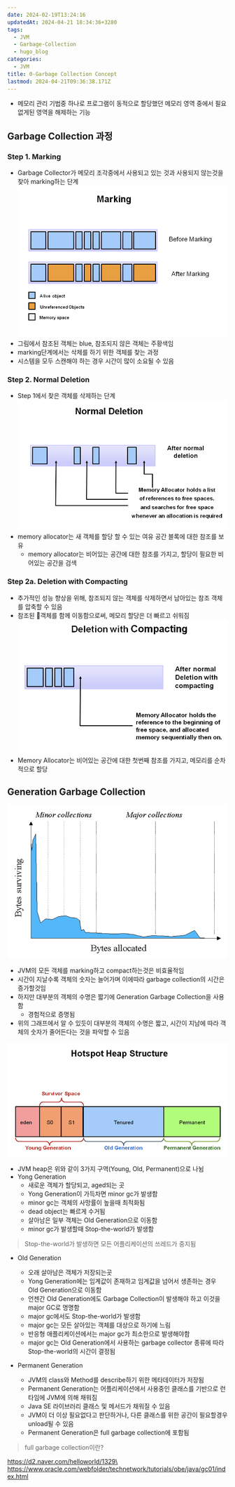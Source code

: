 ```yaml
---
date: 2024-02-19T13:24:16
updatedAt: 2024-04-21 18:34:36+3280
tags:
  - JVM
  - Garbage-Collection
  - hugo_blog
categories:
  - JVM
title: 0-Garbage Collection Concept
lastmod: 2024-04-21T09:36:38.171Z
---
```

* 메모리 관리 기법중 하나로 프로그램이 동적으로 할당했던 메모리 영역 중에서 필요없게된 영역을 해제하는 기능

## Garbage Collection 과정

### Step 1. Marking

* Garbage Collector가 메모리 조각중에서 사용되고 있는 것과 사용되지 않는것을 찾아 marking하는 단계\
  ![center|400](/image/real-resource-image/Pasted%20image%2020240222132054.png)
* 그림에서 참조된 객체는 blue, 참조되지 않은 객체는 주황색임
* marking단계에서는 삭제를 하기 위한 객체를 찾는 과정
* 시스템을 모두 스캔해야 하는 경우 시간이 많이 소요될 수 있음

### Step 2. Normal Deletion

* Step 1에서 찾은 객체를 삭제하는 단계\
  ![center|400](/image/real-resource-image/Pasted%20image%2020240222132435.png)
* memory allocator는 새 객체를 할당 할 수 있는 여유 공간 블록에 대한 참조를 보유
  * memory allocator는 비어있는 공간에 대한 참조를 가지고, 할당이 필요한 비어있는 공간을 검색

### Step 2a. Deletion with Compacting

* 추가적인 성능 향상을 위해, 참조되지 않는 객체를 삭제하면서 남아있는 참조 객체를 압축할 수 있음
* 참조된 객체를 함께 이동함으로써, 메모리 할당은 더 빠르고 쉬워짐\
  ![center|400](/image/real-resource-image/Pasted%20image%2020240222133340.png)
* Memory Allocator는 비어있는 공간에 대한 첫번째 참조를 가지고, 메모리를 순차적으로 할당

## Generation Garbage Collection

![center|600](/image/real-resource-image/Pasted%20image%2020240222224100.png)

* JVM의 모든 객체를 marking하고 compact하는것은 비효율적임
* 시간이 지날수록 객체의 숫자는 늘어가며 이에따라 garbage collection의 시간은 증가할것임
* 하지만 대부분의 객체의 수명은 짧기에 Generation Garbage Collection을 사용함
  * 경험적으로 증명됨
* 위의 그래프에서 알 수 있듯이 대부분의 객체의 수명은 짧고, 시간이 지남에 따라 객체의 숫자가 줄어든다는 것을 파악할 수 있음

![center|600](/image/real-resource-image/Pasted%20image%2020240222224505.png)

* JVM heap은 위와 같이 3가지 구역(Young, Old, Permanent)으로 나뉨
* Yong Generation
  * 새로운 객체가 할당되고, aged되는 곳
  * Yong Generation이 가득차면 minor gc가 발생함
  * minor gc는 객체의 사망률이 높을때 최적화됨
  * dead object는 빠르게 수거됨
  * 살아남은 일부 객체는 Old Generation으로 이동함
  * minor gc가 발생할때 Stop-the-world가 발생함

> Stop-the-world가 발생하면 모든 어플리케이션의 쓰레드가 중지됨

* Old Generation
  * 오래 살아남은 객체가 저장되는곳
  * Yong Generation에는 임계값이 존재하고 임계값을 넘어서 생존하는 경우 Old Generation으로 이동함
  * 언젠간 Old Generation에도 Garbage Collection이 발생해야 하고 이것을 major GC로 명명함
  * major gc에서도 Stop-the-world가 발생함
  * major gc는 모든 살아있는 객체를 대상으로 하기에 느림
  * 반응형 애플리케이션에서는 major gc가 최소한으로 발생해야함
  * major gc는 Old Generation에서 사용하는 garbage collector 종류에 따라 Stop-the-world의 시간이 결정됨

* Permanent Generation
  * JVM의 class와 Method를 describe하기 위한 메타데이터가 저장됨
  * Permanent Generation는 어플리케이션에서 사용중인 클래스를 기반으로 런타임에 JVM에 의해 채워짐
  * Java SE 라이브러리 클래스 및 메서드가 채워질 수 있음
  * JVM이 더 이상 필요없다고 판단하거나, 다른 클래스를 위한 공간이 필요할경우 unload될 수 있음
  * Permanent Generation은 full garbage collection에 포함됨

> full garbage collection이란?

https://d2.naver.com/helloworld/1329\
https://www.oracle.com/webfolder/technetwork/tutorials/obe/java/gc01/index.html
